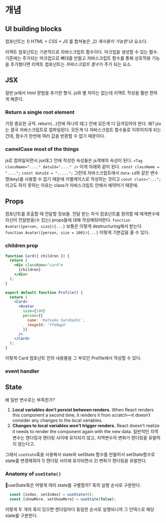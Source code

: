 # 개념
## UI building blocks
컴포넌트는 *1) HTML + CSS + JS* 를 합쳐놓은 ,*2) 재사용이 가능한* UI 요소다.

리액트 컴포넌트는 기본적으로 자바스크립트 함수이다. 마크업을 생성할 수 있는 함수.
기존에는 주가되는 마크업으로 뼈대를 만들고 자바스크립트 함수를 통해 상호작용 기능을 추가했다면 리액트 컴포넌트는 *자바스크립트 함수*가 주가 되는 요소.

## JSX
일반 js에서 html 문법을 추가한 형식.
js와 별 차이는 없는데 리액트 작성을 훨씬 편하게 해준다.
### Return a single root element
가장 중요한 규칙. return(...)안에 하나의 태그 안에 모든게 다 담겨있어야 한다.
왜?
jsx는 결국 자바스크립트로 컴파일된다. 모든게 다 자바스크립트 함수들로 이루어지게 되는건데, 함수가 한번에 여러 값을 반환할 수 없기 때문이다.

### camelCase most of the things
js로 컴파일되면서 jsx태그 안에 작성한 속성들은 js객체의 속성이 된다.
`<Tag className="...." dataId="...." />` 이게 아래와 같이 된다.
`const className = "....";`
`const dataId = ".....";`
그런데 자바스크립트에서 `data-id`와 같은 변수명(key)를 사용할 수 없기 때문에 카멜케이스로 작성하는 것이고
`const class="...";`리고도 하지 못하는 이유는 class가 자바스크립트 안에서 예약어기 때문에.

## Props
컴포넌트를 호출할 때 전달할 정보들.
전달 받는 자식 컴포넌트를 정의할 때 매개변수에 자신이 전달받을(수 있는) props들에 대해 작성해둬야한다.
`function Avatar({person, size}){...}` 보통은 이렇게 destructuring해서 받는다.
`function Avatar({person, size = 100}){...}` 이렇게 기본값을 줄 수 있다.

### children prop
```jsx
function Card({ children }) {
  return (
    <div className="card">
      {children}
    </div>
  );
}

export default function Profile() {
  return (
    <Card>
      <Avatar
        size={100}
        person={{ 
          name: 'Katsuko Saruhashi',
          imageId: 'YfeOqp2'
        }}
      />
    </Card>
  );
}
```
이렇게 Card 컴포넌트 안의 내용물을 그 부모인 Profile에서 작성할 수 있다.

### event handler

## State
왜 일반 변수로는 부족한가?
1. **Local variables don’t persist between renders.** When React renders this component a second time, it renders it from scratch—it doesn’t consider any changes to the local variables.
2. **Changes to local variables won’t trigger renders.** React doesn’t realize it needs to render the component again with the new data.
일반적인 지역변수는 렌더링과 렌더링 사이에 유지되지 않고,
지역변수의 변화가 렌더링을 유발하지 않는다고.

그래서 `useState`훅을 사용해서 state와 setState 함수를 만들어서 setState함수로 state를 변경해줘야 1) 렌더링 사이에 유지되면서 2) 변화가 렌더링을 유발한다.

### Anatomy of `useState()` 
useState훅은 어떻게 여러 state를 구별할까?
훅의 실행 순서로 구분한다.
```jsx
  const [index, setIndex] = useState(0);
  const [showMore, setShowMore] = useState(false);
```
이렇게 두 개의 훅이 있으면 
렌더링마다 동일한 순서로 실행되니까 그 인덱스로 해당 state를 구분한다.
